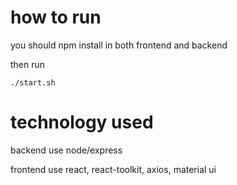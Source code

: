 # how to run

you should npm install in both frontend and backend

then run 

`
./start.sh
`

# technology used

backend use node/express

frontend use react, react-toolkit, axios, material ui